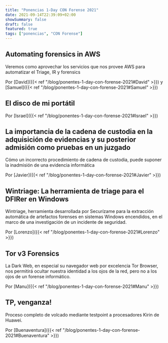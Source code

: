 ```yaml
---
title: "Ponencias 1-Day CON Forense 2021"
date: 2021-09-14T22:39:09+02:00
showSummary: false
draft: false
featured: true
tags: ["ponencias", "CON Forense"]
---
```


## Automating forensics in AWS

Veremos como aprovechar los servicios que nos provee AWS para automatizar el Triage, IR y forensics

Por [David]({{< ref "/blog/ponentes-1-day-con-forense-2021#David" >}}) y [Samuel]({{< ref "/blog/ponentes-1-day-con-forense-2021#Samuel" >}})

## El disco de mi portátil

Por [Israel]({{< ref "/blog/ponentes-1-day-con-forense-2021#Israel" >}})

## La importancia de la cadena de custodia en la adquisición de evidencias y su posterior admisión como pruebas en un juzgado

Cómo un incorrecto procedimiento de cadena de custodia, puede suponer la inadmisión de una evidencia informática

Por [Javier]({{< ref "/blog/ponentes-1-day-con-forense-2021#Javier" >}})

## Wintriage: La herramienta de triage para el DFIRer en Windows

Wintriage, herramienta desarrollada por Securízame para la extracción automática de artefactos forenses en sistemas Windows encendidos, en el marco de una investigación de un incidente de seguridad.

Por [Lorenzo]({{< ref "/blog/ponentes-1-day-con-forense-2021#Lorenzo" >}})

## Tor v3 Forensics

La Dark Web, en especial su navegador web por excelencia Tor Browser, nos permitirá ocultar nuestra identidad a los ojos de la red, pero no a los ojos de un forense informático.

Por [Manu]({{< ref "/blog/ponentes-1-day-con-forense-2021#Manu" >}})

## TP, venganza!

Proceso completo de volcado mediante testpoint a procesadores Kirin de Huawei.

Por [Buenaventura]({{< ref "/blog/ponentes-1-day-con-forense-2021#Buenaventura" >}})
